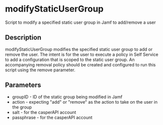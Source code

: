 # modifyStaticUserGroup
Script to modify a specified static user group in Jamf to add/remove a user

## Description
modifyStaticUserGroup modifies the specified static user group to add or remove the user. The intent is for the user to execute a policy in Self Service to add a configuration that is scoped to the static user group. An accompanying removal policy should be created and configured to run this script using the remove parameter.

## Parameters
- groupID - ID of the static group being modified in Jamf
- action - expecting "add" or "remove" as the action to take on the user in the group
- salt - for the casperAPI account
- passphrase - for the casperAPI account
